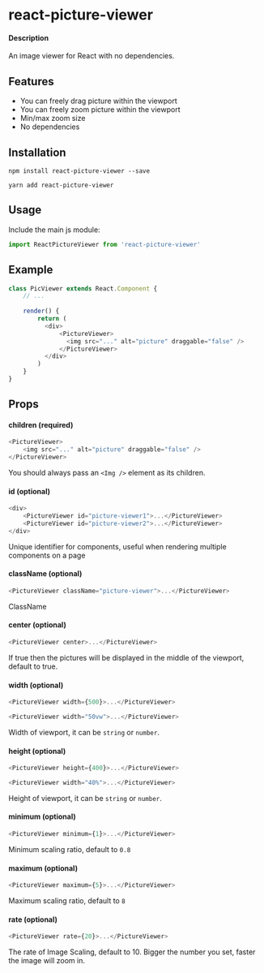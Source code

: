 # react-picture-viewer

#### Description
An image viewer for React with no dependencies.

## Features

- You can freely drag picture within the viewport
- You can freely zoom picture within the viewport
- Min/max zoom size
- No dependencies

## Installation
```
npm install react-picture-viewer --save
```
```
yarn add react-picture-viewer
```

## Usage
Include the main js module:
```js
import ReactPictureViewer from 'react-picture-viewer'
```

## Example
```js
class PicViewer extends React.Component {
    // ...
    
    render() {
        return (
          <div>
              <PictureViewer>
                <img src="..." alt="picture" draggable="false" />
              </PictureViewer>
          </div>
        )
    }
}
```

## Props
#### children (required)
```js
<PictureViewer>
    <img src="..." alt="picture" draggable="false" />
</PictureViewer>
```
You should always pass an `<Img />` element as its children.

#### id (optional)
```js
<div>
    <PictureViewer id="picture-viewer1">...</PictureViewer>
    <PictureViewer id="picture-viewer2">...</PictureViewer>
</div>
```
Unique identifier for components, useful when rendering multiple components on a page

#### className (optional)
```js
<PictureViewer className="picture-viewer">...</PictureViewer>
```
ClassName

#### center (optional)
```js
<PictureViewer center>...</PictureViewer>
```
If true then the pictures will be displayed in the middle of the viewport, default to true.

#### width (optional)
```js
<PictureViewer width={500}>...</PictureViewer>
```
```js
<PictureViewer width="50vw">...</PictureViewer>
```
Width of viewport, it can be `string` or `number`.

#### height (optional)
```js
<PictureViewer height={400}>...</PictureViewer>
```
```js
<PictureViewer width="40%">...</PictureViewer>
```
Height of viewport, it can be `string` or `number`.

#### minimum (optional)
```js
<PictureViewer minimum={1}>...</PictureViewer>
```
Minimum scaling ratio, default to `0.8`

#### maximum (optional)
```js
<PictureViewer maximum={5}>...</PictureViewer>
```
Maximum scaling ratio, default to `8`

#### rate (optional)
```js
<PictureViewer rate={20}>...</PictureViewer>
```
The rate of Image Scaling, default to 10. Bigger the number you set, faster the image will zoom in.

